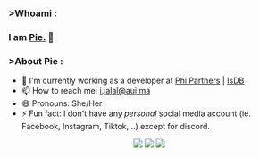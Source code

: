 ### >Whoami :
### I am [Pie.](https://www.linkedin.com/in/imanejalal972/) 👋


### >About Pie :
- 🔭 I'm currently working as a developer at [Phi Partners](https://www.phipartners.com/) | [IsDB](https://www.isdb.org/)
- 📫 How to reach me: i.jalal@aui.ma
- 😄 Pronouns: She/Her
- ⚡ Fun fact: I don't have any _personal_ social media account (ie. Facebook, Instagram, Tiktok, ..) except for discord.





<p align="center">
  <img src ="https://github-readme-stats.vercel.app/api?username=pie972&show_icons=true&count_private=true&theme=darcula&hide_border=true&hide=issues,contribs&bg_color=00000000">
  <img src ="https://github-readme-stats.vercel.app/api/top-langs/?username=pie972&layout=compact&hide_border=true&theme=darcula&bg_color=00000000&langs_count=6&hide=jupyter%20notebook,tex,css,php">
  <img src ="https://github-readme-streak-stats.herokuapp.com?user=pie972&theme=darcula&hide_border=true&background=FFFFFF00">
</p>
              
